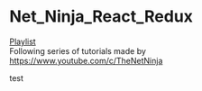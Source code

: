# Net_Ninja_React_Redux
[Playlist](https://www.youtube.com/watch?v=Oi4v5uxTY5o&list=PL4cUxeGkcC9iWstfXntcj8f-dFZ4UtlN3)    
Following series of tutorials made by https://www.youtube.com/c/TheNetNinja

test
